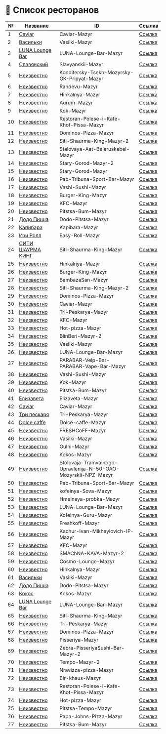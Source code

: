 # 📌 Список ресторанов 

| №  | Название | ID | Ссылка |
|----|----------|----|--------|
| 1 | [Caviar](https://restaurantguru.ru/Caviar-Mazyr) | Caviar-Mazyr | [Ссылка](https://restaurantguru.ru/Caviar-Mazyr) |
| 2 | [Васильки](https://restaurantguru.ru/Vasilki-Mazyr) | Vasilki-Mazyr | [Ссылка](https://restaurantguru.ru/Vasilki-Mazyr) |
| 3 | [LUNA Lounge Bar](https://restaurantguru.ru/LUNA-Lounge-Bar-Mazyr) | LUNA-Lounge-Bar-Mazyr | [Ссылка](https://restaurantguru.ru/LUNA-Lounge-Bar-Mazyr) |
| 4 | [Славянский](https://restaurantguru.ru/Slavyanskii-Mazyr) | Slavyanskii-Mazyr | [Ссылка](https://restaurantguru.ru/Slavyanskii-Mazyr) |
| 5 | [Неизвестно](https://restaurantguru.ru/Konditersky-Tsekh-Mozyrsky-GK-Pripyat-Mazyr) | Konditersky-Tsekh-Mozyrsky-GK-Pripyat-Mazyr | [Ссылка](https://restaurantguru.ru/Konditersky-Tsekh-Mozyrsky-GK-Pripyat-Mazyr) |
| 6 | [Неизвестно](https://restaurantguru.ru/Randevu-Mazyr) | Randevu-Mazyr | [Ссылка](https://restaurantguru.ru/Randevu-Mazyr) |
| 7 | [Неизвестно](https://restaurantguru.ru/Hinkalnya-Mazyr) | Hinkalnya-Mazyr | [Ссылка](https://restaurantguru.ru/Hinkalnya-Mazyr) |
| 8 | [Неизвестно](https://restaurantguru.ru/Aurum-Mazyr) | Aurum-Mazyr | [Ссылка](https://restaurantguru.ru/Aurum-Mazyr) |
| 9 | [Неизвестно](https://restaurantguru.ru/Kok-Mazyr) | Kok-Mazyr | [Ссылка](https://restaurantguru.ru/Kok-Mazyr) |
| 10 | [Неизвестно](https://restaurantguru.ru/Restoran-Polese-i-Kafe-Khot-Pissa-Mazyr) | Restoran-Polese-i-Kafe-Khot-Pissa-Mazyr | [Ссылка](https://restaurantguru.ru/Restoran-Polese-i-Kafe-Khot-Pissa-Mazyr) |
| 11 | [Неизвестно](https://restaurantguru.ru/Dominos-Pizza-Mazyr) | Dominos-Pizza-Mazyr | [Ссылка](https://restaurantguru.ru/Dominos-Pizza-Mazyr) |
| 12 | [Неизвестно](https://restaurantguru.ru/Siti-Shaurma-King-Mazyr-2) | Siti-Shaurma-King-Mazyr-2 | [Ссылка](https://restaurantguru.ru/Siti-Shaurma-King-Mazyr-2) |
| 13 | [Неизвестно](https://restaurantguru.ru/Stalovaya-Aat-Belaruskabel-Mazyr) | Stalovaya-Aat-Belaruskabel-Mazyr | [Ссылка](https://restaurantguru.ru/Stalovaya-Aat-Belaruskabel-Mazyr) |
| 14 | [Неизвестно](https://restaurantguru.ru/Stary-Gorod-Mazyr-2) | Stary-Gorod-Mazyr-2 | [Ссылка](https://restaurantguru.ru/Stary-Gorod-Mazyr-2) |
| 15 | [Неизвестно](https://restaurantguru.ru/Stary-Gorod-Mazyr) | Stary-Gorod-Mazyr | [Ссылка](https://restaurantguru.ru/Stary-Gorod-Mazyr) |
| 16 | [Неизвестно](https://restaurantguru.ru/Pab-Tribuna-Sport-Bar-Mazyr) | Pab-Tribuna-Sport-Bar-Mazyr | [Ссылка](https://restaurantguru.ru/Pab-Tribuna-Sport-Bar-Mazyr) |
| 17 | [Неизвестно](https://restaurantguru.ru/Vashi-Sushi-Mazyr) | Vashi-Sushi-Mazyr | [Ссылка](https://restaurantguru.ru/Vashi-Sushi-Mazyr) |
| 18 | [Неизвестно](https://restaurantguru.ru/Burger-King-Mazyr) | Burger-King-Mazyr | [Ссылка](https://restaurantguru.ru/Burger-King-Mazyr) |
| 19 | [Неизвестно](https://restaurantguru.ru/KFC-Mazyr) | KFC-Mazyr | [Ссылка](https://restaurantguru.ru/KFC-Mazyr) |
| 20 | [Неизвестно](https://restaurantguru.ru/Pitstsa-Bum-Mazyr) | Pitstsa-Bum-Mazyr | [Ссылка](https://restaurantguru.ru/Pitstsa-Bum-Mazyr) |
| 21 | [Додо Пицца](https://restaurantguru.ru/Dodo-Pitstsa-Mazyr) | Dodo-Pitstsa-Mazyr | [Ссылка](https://restaurantguru.ru/Dodo-Pitstsa-Mazyr) |
| 22 | [Капибара](https://restaurantguru.ru/Kapibara-Mazyr) | Kapibara-Mazyr | [Ссылка](https://restaurantguru.ru/Kapibara-Mazyr) |
| 23 | [Изи Ролл](https://restaurantguru.ru/Easy-Roll-Mazyr) | Easy-Roll-Mazyr | [Ссылка](https://restaurantguru.ru/Easy-Roll-Mazyr) |
| 24 | [СИТИ ШАУРМА КИНГ](https://restaurantguru.ru/Siti-Shaurma-King-Mazyr) | Siti-Shaurma-King-Mazyr | [Ссылка](https://restaurantguru.ru/Siti-Shaurma-King-Mazyr) |
| 25 | [Неизвестно](https://restaurantguru.ru/Hinkalnya-Mazyr) | Hinkalnya-Mazyr | [Ссылка](https://restaurantguru.ru/Hinkalnya-Mazyr) |
| 26 | [Неизвестно](https://restaurantguru.ru/Burger-King-Mazyr) | Burger-King-Mazyr | [Ссылка](https://restaurantguru.ru/Burger-King-Mazyr) |
| 27 | [Неизвестно](https://restaurantguru.ru/BambazaSan-Mazyr) | BambazaSan-Mazyr | [Ссылка](https://restaurantguru.ru/BambazaSan-Mazyr) |
| 28 | [Неизвестно](https://restaurantguru.ru/Siti-Shaurma-King-Mazyr-2) | Siti-Shaurma-King-Mazyr-2 | [Ссылка](https://restaurantguru.ru/Siti-Shaurma-King-Mazyr-2) |
| 29 | [Неизвестно](https://restaurantguru.ru/Dominos-Pizza-Mazyr) | Dominos-Pizza-Mazyr | [Ссылка](https://restaurantguru.ru/Dominos-Pizza-Mazyr) |
| 30 | [Неизвестно](https://restaurantguru.ru/Caviar-Mazyr) | Caviar-Mazyr | [Ссылка](https://restaurantguru.ru/Caviar-Mazyr) |
| 31 | [Неизвестно](https://restaurantguru.ru/Tri-Peskarya-Mazyr) | Tri-Peskarya-Mazyr | [Ссылка](https://restaurantguru.ru/Tri-Peskarya-Mazyr) |
| 32 | [Неизвестно](https://restaurantguru.ru/KFC-Mazyr) | KFC-Mazyr | [Ссылка](https://restaurantguru.ru/KFC-Mazyr) |
| 33 | [Неизвестно](https://restaurantguru.ru/Hot-pizza-Mazyr) | Hot-pizza-Mazyr | [Ссылка](https://restaurantguru.ru/Hot-pizza-Mazyr) |
| 34 | [Неизвестно](https://restaurantguru.ru/BlinBeri-Mazyr-2) | BlinBeri-Mazyr-2 | [Ссылка](https://restaurantguru.ru/BlinBeri-Mazyr-2) |
| 35 | [Неизвестно](https://restaurantguru.ru/Vasilki-Mazyr) | Vasilki-Mazyr | [Ссылка](https://restaurantguru.ru/Vasilki-Mazyr) |
| 36 | [Неизвестно](https://restaurantguru.ru/LUNA-Lounge-Bar-Mazyr) | LUNA-Lounge-Bar-Mazyr | [Ссылка](https://restaurantguru.ru/LUNA-Lounge-Bar-Mazyr) |
| 37 | [Неизвестно](https://restaurantguru.ru/PARABAR-Veip-Bar-PARABAR-Vape-Bar-Mazyr) | PARABAR-Veip-Bar-PARABAR-Vape-Bar-Mazyr | [Ссылка](https://restaurantguru.ru/PARABAR-Veip-Bar-PARABAR-Vape-Bar-Mazyr) |
| 38 | [Неизвестно](https://restaurantguru.ru/Vashi-Sushi-Mazyr) | Vashi-Sushi-Mazyr | [Ссылка](https://restaurantguru.ru/Vashi-Sushi-Mazyr) |
| 39 | [Неизвестно](https://restaurantguru.ru/Kok-Mazyr) | Kok-Mazyr | [Ссылка](https://restaurantguru.ru/Kok-Mazyr) |
| 40 | [Неизвестно](https://restaurantguru.ru/Pitstsa-Bum-Mazyr) | Pitstsa-Bum-Mazyr | [Ссылка](https://restaurantguru.ru/Pitstsa-Bum-Mazyr) |
| 41 | [Елизавета](https://restaurantguru.ru/Elizaveta-Mazyr) | Elizaveta-Mazyr | [Ссылка](https://restaurantguru.ru/Elizaveta-Mazyr) |
| 42 | [Caviar](https://restaurantguru.ru/Caviar-Mazyr) | Caviar-Mazyr | [Ссылка](https://restaurantguru.ru/Caviar-Mazyr) |
| 43 | [Три пескаря](https://restaurantguru.ru/Tri-Peskarya-Mazyr) | Tri-Peskarya-Mazyr | [Ссылка](https://restaurantguru.ru/Tri-Peskarya-Mazyr) |
| 44 | [Dolce caffe](https://restaurantguru.ru/Dolce-caffe-Mazyr) | Dolce-caffe-Mazyr | [Ссылка](https://restaurantguru.ru/Dolce-caffe-Mazyr) |
| 45 | [Неизвестно](https://restaurantguru.ru/FRESHCoFF-Mazyr) | FRESHCoFF-Mazyr | [Ссылка](https://restaurantguru.ru/FRESHCoFF-Mazyr) |
| 46 | [Неизвестно](https://restaurantguru.ru/Vasilki-Mazyr) | Vasilki-Mazyr | [Ссылка](https://restaurantguru.ru/Vasilki-Mazyr) |
| 47 | [Неизвестно](https://restaurantguru.ru/Gulni-Mazyr) | Gulni-Mazyr | [Ссылка](https://restaurantguru.ru/Gulni-Mazyr) |
| 48 | [Неизвестно](https://restaurantguru.ru/Kokos-Mazyr) | Kokos-Mazyr | [Ссылка](https://restaurantguru.ru/Kokos-Mazyr) |
| 49 | [Неизвестно](https://restaurantguru.ru/Stolovaja-Tramvainogo-Upravlenija-N-50-OAO-Mozyrskii-NPZ-Mazyr) | Stolovaja-Tramvainogo-Upravlenija-N-50-OAO-Mozyrskii-NPZ-Mazyr | [Ссылка](https://restaurantguru.ru/Stolovaja-Tramvainogo-Upravlenija-N-50-OAO-Mozyrskii-NPZ-Mazyr) |
| 50 | [Неизвестно](https://restaurantguru.ru/Pab-Tribuna-Sport-Bar-Mazyr) | Pab-Tribuna-Sport-Bar-Mazyr | [Ссылка](https://restaurantguru.ru/Pab-Tribuna-Sport-Bar-Mazyr) |
| 51 | [Неизвестно](https://restaurantguru.ru/kofeinya-Sova-Mazyr) | kofeinya-Sova-Mazyr | [Ссылка](https://restaurantguru.ru/kofeinya-Sova-Mazyr) |
| 52 | [Неизвестно](https://restaurantguru.ru/Hmelnaya-probka-Mazyr) | Hmelnaya-probka-Mazyr | [Ссылка](https://restaurantguru.ru/Hmelnaya-probka-Mazyr) |
| 53 | [Неизвестно](https://restaurantguru.ru/LUNA-Lounge-Bar-Mazyr) | LUNA-Lounge-Bar-Mazyr | [Ссылка](https://restaurantguru.ru/LUNA-Lounge-Bar-Mazyr) |
| 54 | [Неизвестно](https://restaurantguru.ru/Kofeinya-Guru-Mazyr) | Kofeinya-Guru-Mazyr | [Ссылка](https://restaurantguru.ru/Kofeinya-Guru-Mazyr) |
| 55 | [Неизвестно](https://restaurantguru.ru/Freshkoff-Mazyr) | Freshkoff-Mazyr | [Ссылка](https://restaurantguru.ru/Freshkoff-Mazyr) |
| 56 | [Неизвестно](https://restaurantguru.ru/Kachur-Ivan-Mikhaylovich-IP-Mazyr) | Kachur-Ivan-Mikhaylovich-IP-Mazyr | [Ссылка](https://restaurantguru.ru/Kachur-Ivan-Mikhaylovich-IP-Mazyr) |
| 57 | [Неизвестно](https://restaurantguru.ru/KFC-Mazyr) | KFC-Mazyr | [Ссылка](https://restaurantguru.ru/KFC-Mazyr) |
| 58 | [Неизвестно](https://restaurantguru.ru/SMAChNA-KAVA-Mazyr-2) | SMAChNA-KAVA-Mazyr-2 | [Ссылка](https://restaurantguru.ru/SMAChNA-KAVA-Mazyr-2) |
| 59 | [Неизвестно](https://restaurantguru.ru/Cosmo-Lounge-Mazyr) | Cosmo-Lounge-Mazyr | [Ссылка](https://restaurantguru.ru/Cosmo-Lounge-Mazyr) |
| 60 | [Неизвестно](https://restaurantguru.ru/Hinkalnya-Mazyr) | Hinkalnya-Mazyr | [Ссылка](https://restaurantguru.ru/Hinkalnya-Mazyr) |
| 61 | [Васильки](https://restaurantguru.ru/Vasilki-Mazyr) | Vasilki-Mazyr | [Ссылка](https://restaurantguru.ru/Vasilki-Mazyr) |
| 62 | [Додо Пицца](https://restaurantguru.ru/Dodo-Pitstsa-Mazyr) | Dodo-Pitstsa-Mazyr | [Ссылка](https://restaurantguru.ru/Dodo-Pitstsa-Mazyr) |
| 63 | [Кокос](https://restaurantguru.ru/Kokos-Mazyr) | Kokos-Mazyr | [Ссылка](https://restaurantguru.ru/Kokos-Mazyr) |
| 64 | [LUNA Lounge Bar](https://restaurantguru.ru/LUNA-Lounge-Bar-Mazyr) | LUNA-Lounge-Bar-Mazyr | [Ссылка](https://restaurantguru.ru/LUNA-Lounge-Bar-Mazyr) |
| 65 | [Неизвестно](https://restaurantguru.ru/Siti-Shaurma-King-Mazyr) | Siti-Shaurma-King-Mazyr | [Ссылка](https://restaurantguru.ru/Siti-Shaurma-King-Mazyr) |
| 66 | [Неизвестно](https://restaurantguru.ru/Tri-Peskarya-Mazyr) | Tri-Peskarya-Mazyr | [Ссылка](https://restaurantguru.ru/Tri-Peskarya-Mazyr) |
| 67 | [Неизвестно](https://restaurantguru.ru/Dominos-Pizza-Mazyr) | Dominos-Pizza-Mazyr | [Ссылка](https://restaurantguru.ru/Dominos-Pizza-Mazyr) |
| 68 | [Неизвестно](https://restaurantguru.ru/Pisseriya-Mazyr) | Pisseriya-Mazyr | [Ссылка](https://restaurantguru.ru/Pisseriya-Mazyr) |
| 69 | [Неизвестно](https://restaurantguru.ru/Zebra-PisseriyaSushi-Bar-Mazyr-2) | Zebra-PisseriyaSushi-Bar-Mazyr-2 | [Ссылка](https://restaurantguru.ru/Zebra-PisseriyaSushi-Bar-Mazyr-2) |
| 70 | [Неизвестно](https://restaurantguru.ru/Tempo-Mazyr-2) | Tempo-Mazyr-2 | [Ссылка](https://restaurantguru.ru/Tempo-Mazyr-2) |
| 71 | [Неизвестно](https://restaurantguru.ru/Nravizza-pizza-Mazyr) | Nravizza-pizza-Mazyr | [Ссылка](https://restaurantguru.ru/Nravizza-pizza-Mazyr) |
| 72 | [Неизвестно](https://restaurantguru.ru/Bir-khaus-Mazyr) | Bir-khaus-Mazyr | [Ссылка](https://restaurantguru.ru/Bir-khaus-Mazyr) |
| 73 | [Неизвестно](https://restaurantguru.ru/Restoran-Polese-i-Kafe-Khot-Pissa-Mazyr) | Restoran-Polese-i-Kafe-Khot-Pissa-Mazyr | [Ссылка](https://restaurantguru.ru/Restoran-Polese-i-Kafe-Khot-Pissa-Mazyr) |
| 74 | [Неизвестно](https://restaurantguru.ru/Hot-pizza-Mazyr) | Hot-pizza-Mazyr | [Ссылка](https://restaurantguru.ru/Hot-pizza-Mazyr) |
| 75 | [Неизвестно](https://restaurantguru.ru/Pitstsa-Tempo-Mazyr) | Pitstsa-Tempo-Mazyr | [Ссылка](https://restaurantguru.ru/Pitstsa-Tempo-Mazyr) |
| 76 | [Неизвестно](https://restaurantguru.ru/Papa-Johns-Pizza-Mazyr) | Papa-Johns-Pizza-Mazyr | [Ссылка](https://restaurantguru.ru/Papa-Johns-Pizza-Mazyr) |
| 77 | [Неизвестно](https://restaurantguru.ru/Pitstsa-Bum-Mazyr) | Pitstsa-Bum-Mazyr | [Ссылка](https://restaurantguru.ru/Pitstsa-Bum-Mazyr) |
